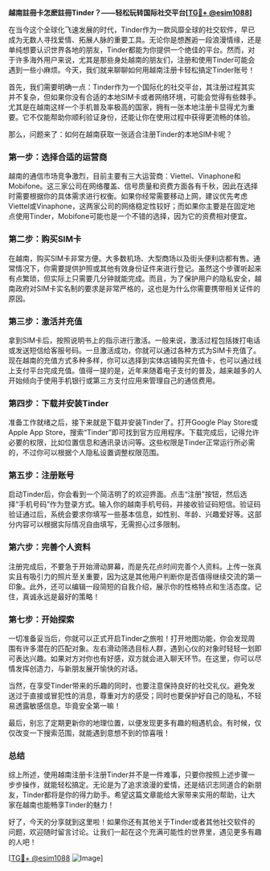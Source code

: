 **越南註冊卡怎麽註冊Tinder？——轻松玩转国际社交平台[[TG💪+ @esim1088](https://t.me/s/esim1088)]**

在当今这个全球化飞速发展的时代，Tinder作为一款风靡全球的社交软件，早已成为无数人寻找爱情、拓展人脉的重要工具。无论你是想邂逅一段浪漫情缘，还是单纯想要认识世界各地的朋友，Tinder都能为你提供一个绝佳的平台。然而，对于许多海外用户来说，尤其是那些身处越南的朋友们，注册和使用Tinder可能会遇到一些小麻烦。今天，我们就来聊聊如何用越南注册卡轻松搞定Tinder账号！

首先，我们需要明确一点：Tinder作为一个国际化的社交平台，其注册过程其实并不复杂，但如果你没有合适的本地SIM卡或者网络环境，可能会觉得有些棘手。尤其是在越南这样一个手机普及率极高的国家，拥有一张本地注册卡显得尤为重要。它不仅能帮助你顺利验证身份，还能让你在使用过程中获得更流畅的体验。

那么，问题来了：如何在越南获取一张适合注册Tinder的本地SIM卡呢？

### **第一步：选择合适的运营商**
越南的通信市场竞争激烈，目前主要有三大运营商：Viettel、Vinaphone和Mobifone。这三家公司在网络覆盖、信号质量和资费方面各有千秋，因此在选择时需要根据你的具体需求进行权衡。如果你经常需要移动上网，建议优先考虑Viettel或Vinaphone，这两家公司的网络稳定性较好；而如果你主要是在固定地点使用Tinder，Mobifone可能也是一个不错的选择，因为它的资费相对便宜。

### **第二步：购买SIM卡**
在越南，购买SIM卡非常方便。大多数机场、大型商场以及街头便利店都有售。通常情况下，你需要提供护照或其他有效身份证件来进行登记。虽然这个步骤听起来有点繁琐，但实际上只需要几分钟就能完成。而且，为了保护用户的隐私安全，越南政府对SIM卡实名制的要求是非常严格的，这也是为什么你需要携带相关证件的原因。

### **第三步：激活并充值**
拿到SIM卡后，按照说明书上的指示进行激活。一般来说，激活过程包括拨打电话或发送短信给客服号码。一旦激活成功，你就可以通过各种方式为SIM卡充值了。现在越南的充值方式多种多样，你可以选择到实体店铺购买充值卡，也可以通过线上支付平台完成充值。值得一提的是，近年来随着电子支付的普及，越来越多的人开始倾向于使用手机银行或第三方支付应用来管理自己的通信费用。

### **第四步：下载并安装Tinder**
准备工作就绪之后，接下来就是下载并安装Tinder了。打开Google Play Store或Apple App Store，搜索“Tinder”即可找到官方应用程序。下载完成后，记得允许必要的权限，比如位置信息和通讯录访问等。这些权限是Tinder正常运行所必需的，不过你可以根据个人隐私设置调整权限范围。

### **第五步：注册账号**
启动Tinder后，你会看到一个简洁明了的欢迎界面。点击“注册”按钮，然后选择“手机号码”作为登录方式。输入你的越南手机号码，并接收验证码短信。验证码验证通过后，系统会要求你填写一些基本信息，如性别、年龄、兴趣爱好等。这部分内容可以根据实际情况自由填写，无需担心过多限制。

### **第六步：完善个人资料**
注册完成后，不要急于开始滑动屏幕，而是先花点时间完善个人资料。上传一张真实且有吸引力的照片至关重要，因为这是其他用户判断你是否值得继续交流的第一印象。此外，还可以编辑一段简短的自我介绍，展示你的性格特点和生活态度。记住，真诚永远是最好的策略！

### **第七步：开始探索**
一切准备妥当后，你就可以正式开启Tinder之旅啦！打开地图功能，你会发现周围有许多潜在的匹配对象。左右滑动筛选目标人群，遇到心仪的对象时轻轻一划即可表达兴趣。如果对方对你也有好感，双方就会进入聊天环节。在这里，你可以尽情发挥创造力，与新朋友展开愉快的对话。

当然，在享受Tinder带来的乐趣的同时，也要注意保持良好的社交礼仪。避免发送过于直接或冒犯性的消息，尊重对方的感受；同时也要保护好自己的隐私，不轻易透露敏感信息。毕竟安全第一嘛！

最后，别忘了定期更新你的地理位置，以便发现更多有趣的相遇机会。有时候，仅仅改变一下搜索范围，就能遇到意想不到的惊喜哦！

### **总结**
综上所述，使用越南注册卡注册Tinder并不是一件难事，只要你按照上述步骤一步步操作，就能轻松搞定。无论是为了追求浪漫的爱情，还是结识志同道合的新朋友，Tinder都将是你的得力助手。希望这篇文章能给大家带来实用的帮助，让大家在越南也能畅享Tinder的魅力！

好了，今天的分享就到这里啦！如果你还有其他关于Tinder或者其他社交软件的问题，欢迎随时留言讨论。让我们一起在这个充满可能性的世界里，遇见更多有趣的人吧！

[[TG💪+ @esim1088](https://t.me/s/esim1088) ![Image](https://i.postimg.cc/4NQfJmqS/Snipaste-2025-05-13-00-14-12.png)]